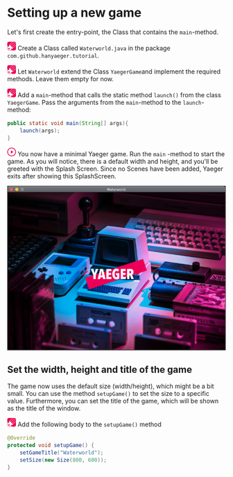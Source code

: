 # Setting up a new game

Let's first create the entry-point, the Class that contains the `main`-method.

![Edit](images/edit.png) Create a Class called `Waterworld.java` in the
package `com.github.hanyaeger.tutorial`.

![Edit](images/edit.png)  Let `Waterworld` extend the Class `YaegerGame`and
implement the required methods. Leave them empty for now.

![Edit](images/edit.png) Add a `main`-method that calls the static
method `launch()` from the class `YaegerGame`. Pass the arguments from
the `main`-method to the `launch`-method:

```java
public static void main(String[] args){
    launch(args);
}
```

![Run](images/play.png) You now have a minimal Yaeger game. Run the `main`
-method to start the game. As you will notice, there is a default width and
height, and you'll be greeted with the Splash Screen. Since no Scenes have been
added, Yaeger exits after showing this SplashScreen.

![Yaeger Splash Screen](images/game/splash.png)

## Set the width, height and title of the game

The game now uses the default size (width/height), which might be a bit small.
You can use the method `setupGame()` to set the size to a specific value.
Furthermore, you can set the title of the game, which will be shown as the title
of the window.

![Edit](images/edit.png) Add the following body to the `setupGame()` method

```java    
@Override
protected void setupGame() {
    setGameTitle("Waterworld");
    setSize(new Size(800, 600));
}
```
